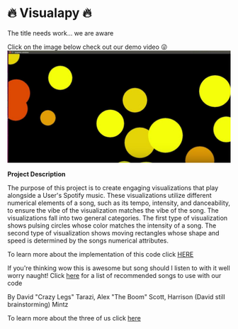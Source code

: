 # :fire: Visualapy :fire:

The title needs work... we are aware

Click on the image below check out our demo video :stuck_out_tongue_winking_eye:
[![Pic of Program Output](https://github.com/sd19spring/Audio-Visualization/blob/master/docs/Video_Demo_Pic.jpg)](https://www.youtube.com/watch?v=NWApJ23NRqQ)

**Project Description**

The purpose of this project is to create engaging visualizations that play alongside a User's Spotify music. These visualizations utilize different numerical elements of a song, such as its tempo, intensity, and danceability, to ensure the vibe of the visualization matches the vibe of the song. The visualizations fall into two general categories. The first type of visualization shows pulsing circles whose color matches the intensity of a song. The second type of visualization shows moving rectangles whose shape and speed is determined by the songs numerical attributes.

To learn more about the implementation of this code click [HERE](implementation.md)

If you're thinking wow this is awesome but song should I listen to with it well worry naught!  Click [here](song_recs.md) for a list of recommended songs to use with our code

By David "Crazy Legs" Tarazi, Alex "The Boom" Scott, Harrison (David still brainstorming) Mintz

To learn more about the three of us click [here](about_us.md)

